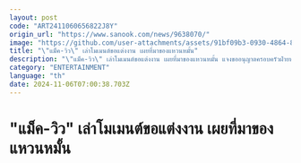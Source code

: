 ```yaml
---
layout: post
code: "ART2411060656822J8Y"
origin_url: "https://www.sanook.com/news/9638070/"
image: "https://github.com/user-attachments/assets/91bf09b3-0930-4864-84a9-9174a35b85dc"
title: "\"แม็ค-วิว\" เล่าโมเมนต์ขอแต่งงาน เผยที่มาของแหวนหมั้น"
description: "\"แม็ค-วิว\" เล่าโมเมนต์ขอแต่งงาน เผยที่มาของแหวนหมั้น แจงขออนุญาตครอบครัวฝ่ายหญิงแล้ว เผยยังไม่ได้เคาะฤกษ์"
category: "ENTERTAINMENT"
language: "th"
date: 2024-11-06T07:00:38.703Z
---
```


# "แม็ค-วิว" เล่าโมเมนต์ขอแต่งงาน เผยที่มาของแหวนหมั้น